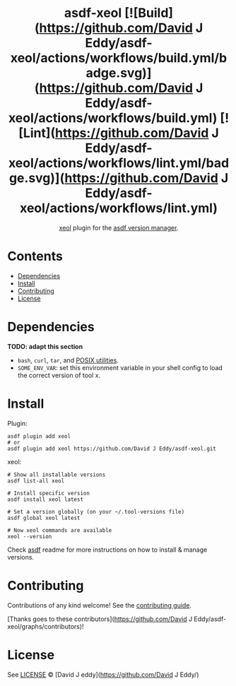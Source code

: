 <div align="center">

# asdf-xeol [![Build](https://github.com/David J Eddy/asdf-xeol/actions/workflows/build.yml/badge.svg)](https://github.com/David J Eddy/asdf-xeol/actions/workflows/build.yml) [![Lint](https://github.com/David J Eddy/asdf-xeol/actions/workflows/lint.yml/badge.svg)](https://github.com/David J Eddy/asdf-xeol/actions/workflows/lint.yml)

[xeol](https://docs.xeol.io/intro) plugin for the [asdf version manager](https://asdf-vm.com).

</div>

# Contents

- [Dependencies](#dependencies)
- [Install](#install)
- [Contributing](#contributing)
- [License](#license)

# Dependencies

**TODO: adapt this section**

- `bash`, `curl`, `tar`, and [POSIX utilities](https://pubs.opengroup.org/onlinepubs/9699919799/idx/utilities.html).
- `SOME_ENV_VAR`: set this environment variable in your shell config to load the correct version of tool x.

# Install

Plugin:

```shell
asdf plugin add xeol
# or
asdf plugin add xeol https://github.com/David J Eddy/asdf-xeol.git
```

xeol:

```shell
# Show all installable versions
asdf list-all xeol

# Install specific version
asdf install xeol latest

# Set a version globally (on your ~/.tool-versions file)
asdf global xeol latest

# Now xeol commands are available
xeol --version
```

Check [asdf](https://github.com/asdf-vm/asdf) readme for more instructions on how to
install & manage versions.

# Contributing

Contributions of any kind welcome! See the [contributing guide](contributing.md).

[Thanks goes to these contributors](https://github.com/David J Eddy/asdf-xeol/graphs/contributors)!

# License

See [LICENSE](LICENSE) © [David J eddy](https://github.com/David J Eddy/)
